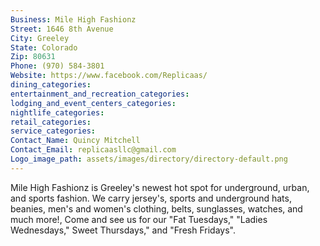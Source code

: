 ```yaml
---
Business: Mile High Fashionz
Street: 1646 8th Avenue
City: Greeley
State: Colorado
Zip: 80631
Phone: (970) 584-3801
Website: https://www.facebook.com/Replicaas/
dining_categories: 
entertainment_and_recreation_categories: 
lodging_and_event_centers_categories: 
nightlife_categories: 
retail_categories: 
service_categories: 
Contact_Name: Quincy Mitchell
Contact_Email: replicaasllc@gmail.com
Logo_image_path: assets/images/directory/directory-default.png
---
```

Mile High Fashionz is Greeley's newest hot spot for underground, urban, and sports fashion. We carry jersey's, sports and underground hats, beanies, men's and women's clothing, belts, sunglasses, watches, and much more!, Come and see us for our "Fat Tuesdays," "Ladies Wednesdays," Sweet Thursdays," and "Fresh Fridays".
